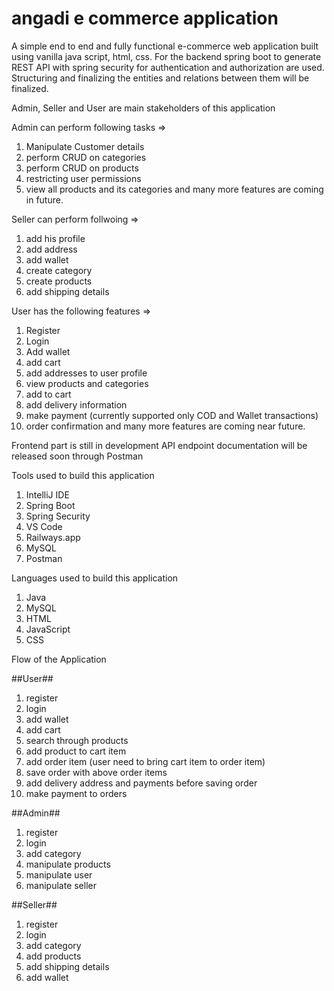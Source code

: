 # angadi e commerce application
A simple end to end and fully functional e-commerce web application built using vanilla java script, html, css. For the backend spring boot to generate REST API with spring security for authentication and authorization are used.
Structuring and finalizing the entities and relations between them will be finalized.

Admin, Seller and User are main stakeholders of this application

Admin can perform following tasks => 
1. Manipulate Customer details
2. perform CRUD on categories
3. perform CRUD on products
4. restricting user permissions
5. view all products and its categories and many more features are coming in future.

Seller can perform follwoing =>
1. add his profile
2. add address
3. add wallet
4. create category
5. create products
6. add shipping details

User has the following features => 
1. Register
2. Login
3. Add wallet
4. add cart
5. add addresses to user profile
6. view products and categories
7. add to cart
8. add delivery information
9. make payment (currently supported only COD and Wallet transactions)
10. order confirmation and many more features are coming near future.

Frontend part is still in development
API endpoint documentation will be released soon through Postman

Tools used to build this application
1. IntelliJ IDE
2. Spring Boot
3. Spring Security
4. VS Code
5. Railways.app
6. MySQL
7. Postman

Languages used to build this application
1. Java
2. MySQL
3. HTML
4. JavaScript
5. CSS

Flow of the Application

##User##
1. register
2. login
3. add wallet
4. add cart
5. search through products
6. add product to cart item
7. add order item (user need to bring cart item to order item)
8. save order with above order items
9. add delivery address and payments before saving order
10. make payment to orders

##Admin##
1. register
2. login
3. add category
4. manipulate products
5. manipulate user
6. manipulate seller

##Seller##
1. register
2. login
3. add category
4. add products
5. add shipping details
6. add wallet